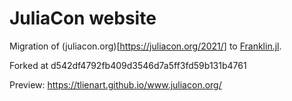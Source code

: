 # JuliaCon website

Migration of (juliacon.org)[https://juliacon.org/2021/] to [Franklin.jl](https://github.com/tlienart/Franklin.jl).

Forked at d542df4792fb409d3546d7a5ff3fd59b131b4761

Preview: https://tlienart.github.io/www.juliacon.org/
